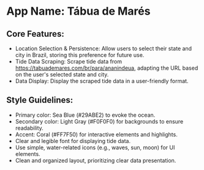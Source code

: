 # **App Name**: Tábua de Marés

## Core Features:

- Location Selection & Persistence: Allow users to select their state and city in Brazil, storing this preference for future use.
- Tide Data Scraping: Scrape tide data from https://tabuademares.com/br/para/ananindeua, adapting the URL based on the user's selected state and city.
- Data Display: Display the scraped tide data in a user-friendly format.

## Style Guidelines:

- Primary color: Sea Blue (#29ABE2) to evoke the ocean.
- Secondary color: Light Gray (#F0F0F0) for backgrounds to ensure readability.
- Accent: Coral (#FF7F50) for interactive elements and highlights.
- Clear and legible font for displaying tide data.
- Use simple, water-related icons (e.g., waves, sun, moon) for UI elements.
- Clean and organized layout, prioritizing clear data presentation.
